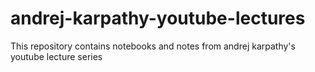 # andrej-karpathy-youtube-lectures
This repository contains notebooks and notes from andrej karpathy's youtube lecture series 
